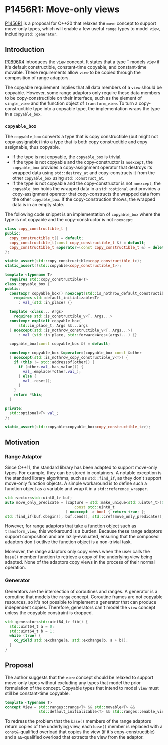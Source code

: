 # P1456R1: Move-only views

[P1456R1](https://wg21.link/P1456R1) is a proposal for C++20 that relaxes the `move` concept to support move-only types, which will enable a few useful `range` types to model `view`, including `std::generator`.

## Introduction

[P0896R4](https://wg21.link/P0896R4) introduces the `view` concept. It states that a type `T` models `view` if it's default constructible, constant-time copyable, and constant-time movable. These requirements allow `view` to be copied through the composition of range adaptors.

The copyable requirement implies that all data members of a `view` should be copyable. However, some range adaptors only require these data members to be copy-constructible on their interface, such as the element of `single_view` and the function object of `transform_view`. To turn a copy-constructible type into a copyable type, the implementation wraps the type in a `copyable_box`.

### `copyable_box`

The `copyable_box` converts a type that is copy constructible (but might not copy assignable) into a type that is both copy constructible and copy assignable, thus copyable.

- If the type is not copyable, the `copyable_box` is trivial.
- If the type is not copyable and the copy-constructor is `noexcept`, the `copyable_box` provides a copy-assignment operator that destroys its wrapped data using `std::destroy_at` and copy-constructs it from the other `copyable_box` using `std::construct_at`.
- If the type is not copyable and the copy-constructor is not `noexcept`, the `copyable_box` holds the wrapped data in a `std::optional` and provides a copy-assignment operator that copy-constructs the wrapped data from the other `copyable_box`. If the copy-construction throws, the wrapped data is in an empty state.

The following code snippet is an implementation of `copyable_box` where the type is not copyable and the copy-constructor is not `noexcept`:

```cpp
class copy_constructible_t {
public:
  copy_constructible_t() = default;
  copy_constructible_t(const copy_constructible_t &) = default;
  copy_constructible_t &operator=(const copy_constructible_t &) = delete;
};

static_assert(std::copy_constructible<copy_constructible_t>);
static_assert(!std::copyable<copy_constructible_t>);

template <typename T>
  requires std::copy_constructible<T>
class copyable_box {
public:
  constexpr copyable_box() noexcept(std::is_nothrow_default_constructible_v<T>)
    requires std::default_initializable<T>
      : val_(std::in_place) {}

  template <class... Args>
    requires std::is_constructible_v<T, Args...>
  constexpr explicit copyable_box(
      std::in_place_t, Args &&...args
  ) noexcept(std::is_nothrow_constructible_v<T, Args...>)
      : val_(std::in_place, std::forward<Args>(args)...) {}

  copyable_box(const copyable_box &) = default;

  constexpr copyable_box &operator=(copyable_box const &other
  ) noexcept(std::is_nothrow_copy_constructible_v<T>) {
    if (this != std::addressof(other)) {
      if (other.val_.has_value()) {
        val_.emplace(*other.val_);
      } else {
        val_.reset();
      }
    }
    return *this;
  }

private:
  std::optional<T> val_;
};

static_assert(std::copyable<copyable_box<copy_constructible_t>>);
```

## Motivation

### Range Adaptor

Since C++11, the standard library has been adapted to support move-only types. For example, they can be stored in containers. A notable exception is the standard library algorithms, such as `std::find_if`, as they don't support move-only function objects. A simple workaround is to define such a function object as a variable and wrap it in a `std::reference_wrapper`.

```cpp
std::vector<std::uint8_t> buf;
auto move_only_predicate = [capture = std::make_unique<std::uint64_t>(0)](
                               const std::uint8_t
                           ) noexcept -> bool { return true; };
std::find_if(buf.cbegin(), buf.cend(), std::cref(move_only_predicate));
```

However, for range adaptors that take a function object such as `transform_view`, this workaround is a burden. Because these range adaptors support composition and are lazily-evaluated, ensuring that the composed adaptors don't outlive the function object is a non-trivial task.

Moreover, the range adaptors only copy views when the user calls the `base()` member function to retrieve a copy of the underlying view being adapted. None of the adaptors copy views in the process of their normal operation.

### Generator

Generators are the intersection of coroutines and ranges. A generator is a coroutine that models the `range` concept. Coroutine frames are not copyable resources, so it's not possible to implement a generator that can produce independent copies. Therefore, generators can't model the `view` concept unless the copyable constraint is dropped.

```cpp
std::generator<std::uint64_t> fib() {
  std::uint64_t a = 0;
  std::uint64_t b = 1;
  while (true) {
    co_yield std::exchange(a, std::exchange(b, a + b));
  }
}
```

## Proposal

The author suggests that the `view` concept should be relaxed to support move-only types without excluding any types that model the prior formulation
of the concept. Copyable types that intend to model `view` must still be constant-time copyable.

```cpp
template <typename T>
concept View = std::ranges::range<T> && std::movable<T> &&
               std::default_initializable<T> && std::ranges::enable_view<T>;
```

To redress the problem that the `base()` members of the range adaptors return copies of the underlying view, each `base()` member is replaced with a `const&`-qualified overload that copies the view (if it's copy-constructible) and a `&&`-qualified overload that extracts the view from the adaptor.
